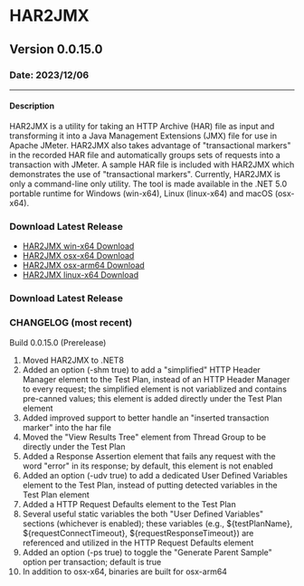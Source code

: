 # HAR2JMX
## Version 0.0.15.0
### Date: 2023/12/06

-------------------------------

#### Description 
HAR2JMX is a utility for taking an HTTP Archive (HAR) file as input and transforming it into a Java Management Extensions (JMX) file for use in Apache JMeter. HAR2JMX also takes advantage of "transactional markers" in the recorded HAR file and automatically groups sets of requests into a transaction with JMeter. A sample HAR file is included with HAR2JMX which demonstrates the use of "transactional markers". Currently, HAR2JMX is only a command-line only utility. The tool is made available in the .NET 5.0 portable runtime for Windows (win-x64), Linux (linux-x64) and macOS (osx-x64).

### Download Latest Release
- [HAR2JMX win-x64 Download](../../raw/main/binaries/latest/win-x64/har2jmx_win-x64.zip)
- [HAR2JMX osx-x64 Download](../../raw/main/binaries/latest/osx-x64/har2jmx_osx-x64.zip)
- [HAR2JMX osx-arm64 Download](../../raw/main/binaries/latest/osx-arm64/har2jmx_osx-arm64.zip)
- [HAR2JMX linux-x64 Download](../../raw/main/binaries/latest/linux-x64/har2jmx_linux-x64.zip)
  
### Download Latest Release

### CHANGELOG (most recent)
Build 0.0.15.0 (Prerelease)
1. Moved HAR2JMX to .NET8
2. Added an option (-shm true) to add a "simplified" HTTP Header Manager element to the Test Plan, instead of an HTTP Header Manager to every request; the simplified element is not variablized and contains pre-canned values; this element is added directly under the Test Plan element
3. Added improved support to better handle an "inserted transaction marker" into the har file
4. Moved the "View Results Tree" element from Thread Group to be directly under the Test Plan
5. Added a Response Assertion element that fails any request with the word "error" in its response; by default, this element is not enabled
6. Added an option (-udv true) to add a dedicated User Defined Variables element to the Test Plan, instead of putting detected variables in the Test Plan element
7. Added a HTTP Request Defaults element to the Test Plan
8. Several useful static variables the both "User Defined Variables" sections (whichever is enabled); these variables (e.g., ${testPlanName}, ${requestConnectTimeout}, ${requestResponseTimeout}) are referenced and utilized in the HTTP Request Defaults element
9. Added an option (-ps true) to toggle the "Generate Parent Sample" option per transaction; default is true
10. In addition to osx-x64, binaries are built for osx-arm64
